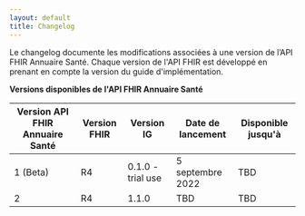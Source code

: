 ```yaml
---
layout: default
title: Changelog
---
```


Le changelog  documente les modifications associées à une version de l’API FHIR Annuaire Santé. Chaque version de l'API FHIR est développé en prenant en compte la version du guide d'implémentation.

**Versions disponibles de l'API FHIR Annuaire Santé**

| Version API FHIR Annuaire Santé   | Version FHIR  | Version IG        | Date de lancement | Disponible jusqu'à    |
| ---                               | ---           | ---               | ---               | ---                   |
| 1 (Beta)                          | R4            | 0.1.0 - trial use | 5 septembre 2022  | TBD                   |
| 2                                 | R4            | 1.1.0             | TBD               | TBD                   |
